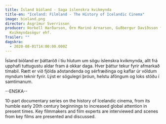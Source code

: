 ```yaml
---
title: Ísland bíóland - Saga íslenskra kvikmynda
title-en: "Iceland: Filmland - The History of Icelandic Cinema"
image: bioland.png
director: Ásgrímur Sverrisson
producer: Þorkell Harðarson, Örn Marinó Arnarson, Guðbergur Davíðsson fyrir
  Kvikmyndasögur ehf.
Trailer: ""
dagskra:
  - 2020-08-01T14:00:00.000Z
---
```

Ísland bíóland er þáttaröð í tíu hlutum um sögu íslenskra kvikmynda, allt frá upphafi tuttugustu aldar fram á okkar daga. Hver þáttur tekur fyrir afmarkað tímabil. Rætt er við fjölda aðstandenda og sérfræðinga og kaflar úr völdum myndum teknir fyrir. Lýst er sögulegri þróun, helstu áföngum og loks stöðu í samtímanum.

\--ENSKA--

10-part documentary series on the history of Icelandic cinema, from its humble early 20th century beginnings to increased global attention in present times. Key filmmakers and film experts are interviewed and scenes from key films are presented and discussed.